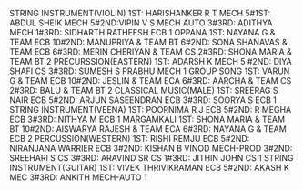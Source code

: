 STRING INSTRUMENT(VIOLIN) 
1ST: HARISHANKER R T MECH 5#1ST: ABDUL SHEIK MECH 5#2ND:VIPIN V S MECH AUTO 3#3RD: ADITHYA MECH 1#3RD: SIDHARTH RATHEESH ECB 1
OPPANA
1ST: NAYANA G & TEAM ECB 10#2ND: MANUPRIYA & TEAM BT 6#2ND: SONA SHANAVAS & TEAM ECB 6#3RD: MERIN CHERIYAN & TEAM CS 2#3RD: SHONA MARIA & TEAM BT 2
PRECURSSION(EASTERN)
1ST: ADARSH K MECH 5 #2ND: DIYA SHAFI CS 3#3RD: SUMESH S PRABHU MECH 1
GROUP SONG
1ST: VARUN G & TEAM ECB 10#2ND: JESLIN & TEAM ECA 6#3RD: AARCHA & TEAM CS 2#3RD: BALU & TEAM BT 2
CLASSICAL MUSIC(MALE)
1ST: SREERAG S NAIR ECB 5#2ND: ARJUN SASEENDRAN ECB 3#3RD: SOORYA S ECB 1
STRING INSTRUMENT(VEENA)
1ST: POORNIMA R J ECB 5#2ND: R MEGHA ECB 3#3RD: NITHYA M ECB 1
MARGAMKALI
1ST: SHONA MARIA & TEAM BT 10#2ND: AISWARYA RAJESH & TEAM ECA 6#3RD: NAYANA G & TEAM ECB 2
PERCUSSION(WESTERN)
1ST: RISHI REMJU ECB 5#2ND: NIRANJANA WARRIER ECB 3#2ND: KISHAN B VINOD MECH-PROD 3#2ND: SREEHARI S CS 3#3RD: ARAVIND SR CS 1#3RD: JITHIN JOHN CS 1
STRING INSTRUMENT(GUITAR)
1ST: VIVEK THRIVIKRAMAN ECB 5#2ND: AKASH K MEC 3#3RD: ANKITH MECH-AUTO 1